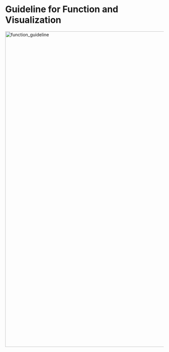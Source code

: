 # Guideline for Function and Visualization
<img width="1000" alt="function_guideline" src="../_static/image/function_guideline.png" />